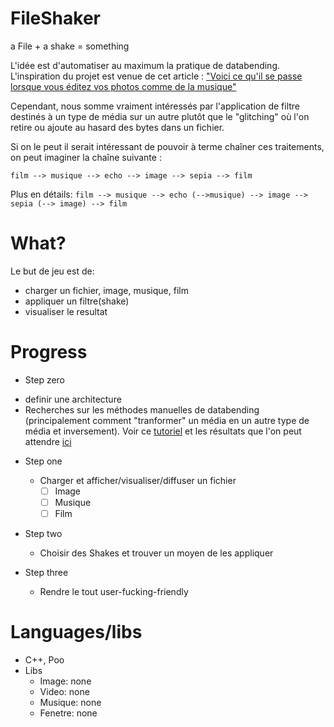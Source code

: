 # FileShaker
a File + a shake = something

L'idée est d'automatiser au maximum la pratique de databending. L'inspiration du projet est venue de cet article : ["Voici ce qu'il se passe lorsque vous éditez vos photos comme de la musique"](https://creators.vice.com/fr/article/mgpv3a/heres-what-happens-when-you-edit-photos-like-music)

Cependant, nous somme vraiment intéressés par l'application de filtre destinés à un type de média sur un autre plutôt que le "glitching" où l'on retire ou ajoute au hasard des bytes dans un fichier.

Si on le peut il serait intéressant de pouvoir à terme chaîner ces traitements, on peut imaginer la chaîne suivante :

`film --> musique --> echo --> image --> sepia --> film`

Plus en détails:
`film --> musique --> echo (-->musique) --> image --> sepia (--> image) --> film`

What?
=====
Le but de jeu est de:
- charger un fichier, image, musique, film
- appliquer un filtre(shake)
- visualiser le resultat

Progress
========
- Step zero
 * definir une architecture
 * Recherches sur les méthodes manuelles de databending (principalement comment "tranformer" un média en un autre type de média et inversement). Voir ce [tutoriel](http://www.hellocatfood.com/databending-using-audacity/) et les résultats que l'on peut attendre [ici](https://questionsomething.wordpress.com/2012/07/26/databending-using-audacity-effects/)

- Step one
  * Charger et afficher/visualiser/diffuser un fichier
    * [ ] Image
    * [ ] Musique
    * [ ] Film

- Step two
  * Choisir des Shakes et trouver un moyen de les appliquer

- Step three
  * Rendre le tout user-fucking-friendly

Languages/libs
==============
- C++, Poo
- Libs
  * Image: none
  * Video: none
  * Musique: none
  * Fenetre: none
